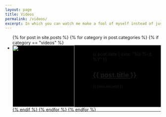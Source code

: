 ```yaml
---
layout: page
title: Videos
permalink: /videos/
excerpt: In which you can watch me make a fool of myself instead of just imagining it.
---
```


  <ul class="post-list">
    {% for post in site.posts %}
	  {% for category in post.categories %}
	    {% if category == "videos" %}
          <li>
		      <div style="background:#000;height:200px;width=$contentwidth">
			    <div style="float:left;width:50%">
				  <a href="{{ post.url | prepend: site.baseurl }}">
				    <img src="/videos/thumbnails/{{ post.title }}.jpg" style="height:200px">
				  </a>
				</div>
				<div style="float:right;height:100%;width:50%">
				  <div style="padding:20px">
			        <span class="post-meta">{{ post.date | date: "%b %-d, %Y" }}</span>
			        <h2>
			          <a class="post-link" href="{{ post.url | prepend: site.baseurl }}">{{ post.title }}</a>
			        </h2>
                    <p style="font-size:12px">{{ post.excerpt }}</p>
                  </div>
				</div>
				<br style="clear:both;"/>
				<hr>
	  	      </div>
          </li>
		{% endif %}
      {% endfor %}
    {% endfor %}
  </ul>